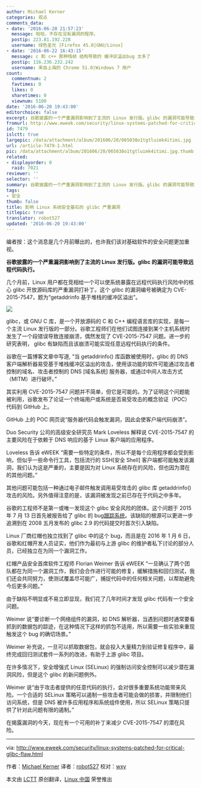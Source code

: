 ```yaml
---
author: Michael Kerner
categories: 观点
comments_data:
- date: '2016-06-20 21:57:23'
  message: 哈哈，不存在没有漏洞的程序。
  postip: 223.81.192.228
  username: 绿色圣光 [Firefox 45.0|GNU/Linux]
- date: '2016-06-22 16:43:15'
  message: c 和 c++ 那种栈帧 结构导致的 缓冲区溢出bug 太多了
  postip: 116.236.232.242
  username: 来自上海的 Chrome 51.0|Windows 7 用户
count:
  commentnum: 2
  favtimes: 0
  likes: 0
  sharetimes: 0
  viewnum: 5100
date: '2016-06-20 19:43:00'
editorchoice: false
excerpt: 谷歌披露的一个严重漏洞影响到了主流的 Linux 发行版。glibc 的漏洞可能导致远程代码执行。
fromurl: http://www.eweek.com/security/linux-systems-patched-for-critical-glibc-flaw.html
id: 7479
islctt: true
largepic: /data/attachment/album/201606/20/065038o1tgtluimk4itimi.jpg
url: /article-7479-1.html
pic: /data/attachment/album/201606/20/065038o1tgtluimk4itimi.jpg.thumb.jpg
related:
- displayorder: 0
  raid: 7021
reviewer: ''
selector: ''
summary: 谷歌披露的一个严重漏洞影响到了主流的 Linux 发行版。glibc 的漏洞可能导致远程代码执行。
tags:
- 安全
thumb: false
title: 影响 Linux 系统安全基石的 glibc 严重漏洞
titlepic: true
translator: robot527
updated: '2016-06-20 19:43:00'
---
```


编者按：这个消息是几个月前曝出的，也许我们该对基础软件的安全问题更加重视。


**谷歌披露的一个严重漏洞影响到了主流的 Linux 发行版。glibc 的漏洞可能导致远程代码执行。**


几个月前，Linux 用户都在竞相给一个可以使系统暴露在远程代码执行风险中的核心 glibc 开放源码库的严重漏洞打补丁。这个 glibc 的漏洞编号被确定为 CVE-2015-7547，题为“getaddrinfo 基于堆栈的缓冲区溢出”。


![](/data/attachment/album/201606/20/065038o1tgtluimk4itimi.jpg)


glibc，或 GNU C 库，是一个开放源码的 C 和 C++ 编程语言库的实现，是每一个主流 Linux 发行版的一部分。谷歌工程师们在他们试图连接到某个主机系统时发生了一个段错误导致连接崩溃，偶然发现了 CVE-2015-7547 问题。进一步的研究表明， glibc 有缺陷而且该崩溃可能实现任意远程代码执行的条件。


谷歌在一篇博客文章中写道, “当 getaddrinfo() 库函数被使用时，glibc 的 DNS 客户端解析器易受基于堆栈缓冲区溢出的攻击，使用该功能的软件可能通过攻击者控制的域名、攻击者控制的 DNS [域名系统] 服务器，或通过中间人攻击方式（MITM）进行破坏。”


其实利用 CVE-2015-7547 问题并不简单，但它是可能的。为了证明这个问题能被利用，谷歌发布了论证一个终端用户或系统是否易受攻击的概念验证（POC）代码到 GitHub 上。


GitHub 上的 POC 网页说“服务器代码会触发漏洞，因此会使客户端代码崩溃”。


Duo Security 公司的高级安全研究员 Mark Loveless 解释说 CVE-2015-7547 的主要风险在于依赖于 DNS 响应的基于 Linux 客户端的应用程序。


Loveless 告诉 eWEEK “需要一些特定的条件，所以不是每个应用程序都会受到影响，但似乎一些命令行工具，包括流行的 SSH[安全 Shell] 客户端都可能触发该漏洞，我们认为这是严重的，主要是因为对 Linux 系统存在的风险，但也因为潜在的其他问题。”


其他问题可能包括一种通过电子邮件触发调用易受攻击的 glibc 库 getaddrinfo() 攻击的风险。另外值得注意的是，该漏洞被发现之前已存在于代码之中多年。


谷歌的工程师不是第一或唯一发现这个 glibc 安全风险的团体。这个问题于 2015 年 7 月 13 日首先被报告给了 glibc 的 bug[跟踪系统](https://sourceware.org/bugzilla/show_bug.cgi?id=1866)。该缺陷的根源可以更进一步追溯到在 2008 五月发布的 glibc 2.9 的代码提交时首次引入缺陷。


Linux 厂商红帽也独立找到了 glibc 中的这个 bug，而且是在 2016 年 1 月 6 日，谷歌和红帽开发人员证实，他们作为最初与上游 glibc 的维护者私下讨论的部分人员，已经独立在为同一个漏洞工作。


红帽产品安全首席软件工程师 Florian Weimer 告诉 eWEEK “一旦确认了两个团队都在为同一个漏洞工作，我们会合作进行可能的修复，缓解措施和回归测试，我们还会共同努力，使测试覆盖尽可能广，捕捉代码中的任何相关问题，以帮助避免今后更多问题。”


由于缺陷不明显或不易立即显现，我们花了几年时间才发现 glibc 代码有一个安全问题。


Weimer 说“要诊断一个网络组件的漏洞，如 DNS 解析器，当遇到问题时通常要看抓到的数据包的踪迹，在这种情况下这样的抓包不适用，所以需要一些实验来重现触发这个 bug 的确切场景。”


Weimer 补充说，一旦可以抓取数据包，就会投入大量精力到验证修复程序中，最终完成回归测试套件一系列的改进，有助于上游 glibc 项目。


在许多情况下，安全增强式 Linux (SELinux) 的强制访问安全控制可以减少潜在漏洞风险，但是这个 glibc 的新问题例外。


Weimer 说“由于攻击者提供的任意代码的执行，会对很多重要系统功能带来风险。一个合适的 SELinux 策略可以遏制一些攻击者可能会做的损害，并限制他们访问系统，但是 DNS 被许多应用程序和系统组件使用，所以 SELinux 策略只提供了针对此问题有限的遏制。”


在揭露漏洞的今天，现在有一个可用的补丁来减少 CVE-2015-7547 的潜在风险。




---


via: <http://www.eweek.com/security/linux-systems-patched-for-critical-glibc-flaw.html>


作者：[Michael Kerner](https://twitter.com/TechJournalist) 译者：[robot527](https://github.com/robot527) 校对：[wxy](https://github.com/wxy)


本文由 [LCTT](https://github.com/LCTT/TranslateProject) 原创翻译，[Linux 中国](https://linux.cn/) 荣誉推出